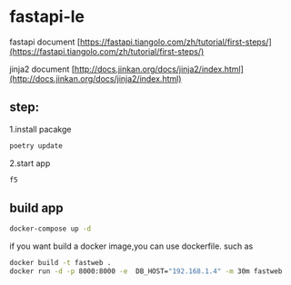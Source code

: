 # fastapi-le

fastapi document
[https://fastapi.tiangolo.com/zh/tutorial/first-steps/](https://fastapi.tiangolo.com/zh/tutorial/first-steps/)

jinja2 document
[http://docs.jinkan.org/docs/jinja2/index.html](http://docs.jinkan.org/docs/jinja2/index.html)

## step:
1.install pacakge

```bash
poetry update
```

2.start app

```bash
f5
```



## build app

```bash
docker-compose up -d
```

if you want build a docker image,you can use dockerfile.
such as

```bash
docker build -t fastweb .
docker run -d -p 8000:8000 -e  DB_HOST="192.168.1.4" -m 30m fastweb
```

